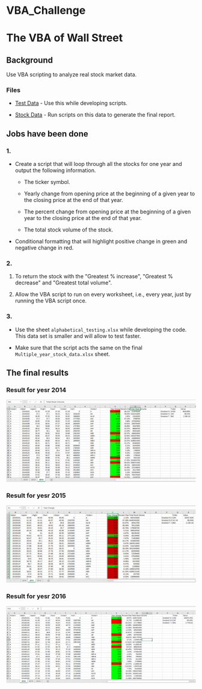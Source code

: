 # VBA_Challenge
# The VBA of Wall Street

## Background

Use VBA scripting to analyze real stock market data. 

### Files

* [Test Data](Resources/alphabetical_testing.xlsx) - Use this while developing scripts.

* [Stock Data](Resources/Multiple_year_stock_data.xlsx) - Run scripts on this data to generate the final report.


## Jobs have been done

### 1.

* Create a script that will loop through all the stocks for one year and output the following information.

  * The ticker symbol.

  * Yearly change from opening price at the beginning of a given year to the closing price at the end of that year.

  * The percent change from opening price at the beginning of a given year to the closing price at the end of that year.

  * The total stock volume of the stock.

* Conditional formatting that will highlight positive change in green and negative change in red.


### 2.

1. To return the stock with the "Greatest % increase", "Greatest % decrease" and "Greatest total volume". 

2. Allow the VBA script to run on every worksheet, i.e., every year, just by running the VBA script once.

### 3.

* Use the sheet `alphabetical_testing.xlsx` while developing the code. This data set is smaller and will allow to test faster. 

* Make sure that the script acts the same on the final `Multiple_year_stock_data.xlsx` sheet. 


## The final results

### Result for yesr 2014


![Result 2014](images/result2014.PNG)

### Result for yesr 2015

![Result 2015](images/result2015.PNG)

### Result for yesr 2016

![Result 2016](images/result2016.PNG)

